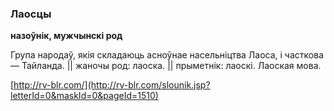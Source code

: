 ### Лаосцы
**назоўнік, мужчынскі род**

Група народаў, якія складаюць асноўнае насельніцтва Лаоса, і часткова — Тайланда. || жаночы род: лаоска. || прыметнік: лаоскі. Лаоская мова.

<a rel="author">[http://rv-blr.com/](http://rv-blr.com/slounik.jsp?letterId=0&maskId=0&pageId=1510)</a>

